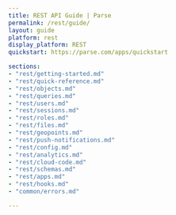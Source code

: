 ```yaml
---
title: REST API Guide | Parse
permalink: /rest/guide/
layout: guide
platform: rest
display_platform: REST
quickstart: https://parse.com/apps/quickstart

sections:
- "rest/getting-started.md"
- "rest/quick-reference.md"
- "rest/objects.md"
- "rest/queries.md"
- "rest/users.md"
- "rest/sessions.md"
- "rest/roles.md"
- "rest/files.md"
- "rest/geopoints.md"
- "rest/push-notifications.md"
- "rest/config.md"
- "rest/analytics.md"
- "rest/cloud-code.md"
- "rest/schemas.md"
- "rest/apps.md"
- "rest/hooks.md"
- "common/errors.md"

---
```


